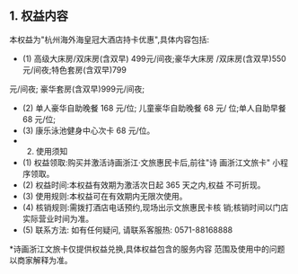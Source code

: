 ## 1. 权益内容

本权益为"杭州海外海皇冠大酒店持卡优惠",具体内容包括:

- (1) 高级大床房/双床房(含双早) 499元/间夜;豪华大床房
/双床房(含双早)550元/间夜;特色套房(含双早)799

元/间夜; 豪华套房(含双早)999元/间夜;

- (2) 单人豪华自助晚餐 168 元/位; 儿童豪华自助晚餐 68 元/ 位;单人自助早餐 68 元/位;
- (3) 康乐泳池健身中心次卡 68 元/位。
- 2. 使用须知
- (1) 权益领取:购买并激活诗画浙江·文旅惠民卡后,前往"诗 画浙江文旅卡" 小程序领取。
- (2) 权益时间:本权益有效期为激活次日起 365 天之内,权益 不可折现。
- (3) 使用规则:本权益可在有效期内无限次使用。
- (4) 核销规则:需拨打酒店电话预约,现场出示文旅惠民卡核 销;核销时间以门店实际营业时间为准。
- (5) 联系方法: 如有任何疑问, 请联系客服热: 0571-88168888

*诗画浙江文旅卡仅提供权益兑换,具体权益包含的服务内容 范围及使用中的问题以商家解释为准。